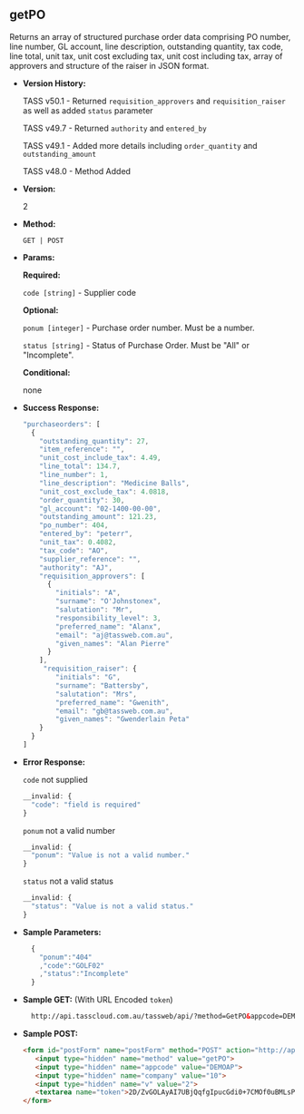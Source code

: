 **getPO**
----
  Returns an array of structured purchase order data comprising PO number, line number, GL account, line description, outstanding quantity, tax code, line total, unit tax, unit cost excluding tax, unit cost including tax, array of approvers and structure of the raiser in JSON format.

* **Version History:**

    TASS v50.1 - Returned `requisition_approvers` and `requisition_raiser` as well as added `status` parameter

    TASS v49.7 - Returned `authority` and `entered_by`

    TASS v49.1 - Added more details including `order_quantity` and `outstanding_amount`

    TASS v48.0 - Method Added

* **Version:**

  2

* **Method:**

  `GET | POST`
  
*  **Params:**

   **Required:**
   
   `code [string]` - Supplier code

   **Optional:**

   `ponum [integer]` - Purchase order number. Must be a number.

   `status [string]` - Status of Purchase Order. Must be "All" or "Incomplete".

   **Conditional:**

   none

* **Success Response:**

    ```javascript
    "purchaseorders": [
      {
        "outstanding_quantity": 27,
        "item_reference": "",
        "unit_cost_include_tax": 4.49,
        "line_total": 134.7,
        "line_number": 1,
        "line_description": "Medicine Balls",
        "unit_cost_exclude_tax": 4.0818,
        "order_quantity": 30,
        "gl_account": "02-1400-00-00",
        "outstanding_amount": 121.23,
        "po_number": 404,
        "entered_by": "peterr",
        "unit_tax": 0.4082,
        "tax_code": "AO",
        "supplier_reference": "",
        "authority": "AJ",
        "requisition_approvers": [
          {
            "initials": "A",
            "surname": "O'Johnstonex",
            "salutation": "Mr",
            "responsibility_level": 3,
            "preferred_name": "Alanx",
            "email": "aj@tassweb.com.au",
            "given_names": "Alan Pierre"
          }
        ],
         "requisition_raiser": {
            "initials": "G",
            "surname": "Battersby",
            "salutation": "Mrs",
            "preferred_name": "Gwenith",
            "email": "gb@tassweb.com.au",
            "given_names": "Gwenderlain Peta"
        }
      }
    ]
    ```
 
* **Error Response:**

    `code` not supplied
    ```javascript
    __invalid: {
      "code": "field is required"
    }
    ```
    
    `ponum` not a valid number
    ```javascript
    __invalid: {
      "ponum": "Value is not a valid number."
    }
    ```

    `status` not a valid status
    ```javascript
    __invalid: {
      "status": "Value is not a valid status."
    }
    ```
    
* **Sample Parameters:**

  ```javascript
    { 
      "ponum":"404"
      ,"code":"GOLF02"
      ,"status":"Incomplete"
    }
  ```

* **Sample GET:** (With URL Encoded `token`)

  ```HTML
    http://api.tasscloud.com.au/tassweb/api/?method=GetPO&appcode=DEMOAP&company=10&v=2&token=2D%2FZvGOLAyAI7UBjQqfgIpucGdi0%2B7CMOf0uBMLsPPQ%3D
  ```
  
* **Sample POST:**

  ```HTML
  <form id="postForm" name="postForm" method="POST" action="http://api.tasscloud.com.au/tassweb/tassweb/api/">
     <input type="hidden" name="method" value="getPO">
     <input type="hidden" name="appcode" value="DEMOAP">
     <input type="hidden" name="company" value="10">
     <input type="hidden" name="v" value="2">
     <textarea name="token">2D/ZvGOLAyAI7UBjQqfgIpucGdi0+7CMOf0uBMLsPPQ=</textarea>
  </form>
  ```
